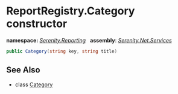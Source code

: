 # ReportRegistry.Category constructor
**namespace:** *[Serenity.Reporting](../../README.md#serenity.reporting-namespace)*   **assembly**: *[Serenity.Net.Services](../../README.md)*

```csharp
public Category(string key, string title)
```

## See Also

* class [Category](../ReportRegistry.Category.md)